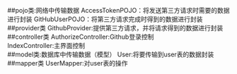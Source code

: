 ##pojo类:网络中传输数据
AccessTokenPOJO：将发送第三方请求时需要的数据进行封装
GitHubUserPOJO：将第三方请求完成时得到的数据进行封装
##provider类
GithubProvider:提供第三方请求，并将请求得到的数据进行封装
##controller类
AuthorizeController:Github登录控制  
IndexController:主界面控制  
##model类:数据库中传输数据（模型）
User:将要传输到user表的数据封装
##mapper类
UserMapper:对user表的操作